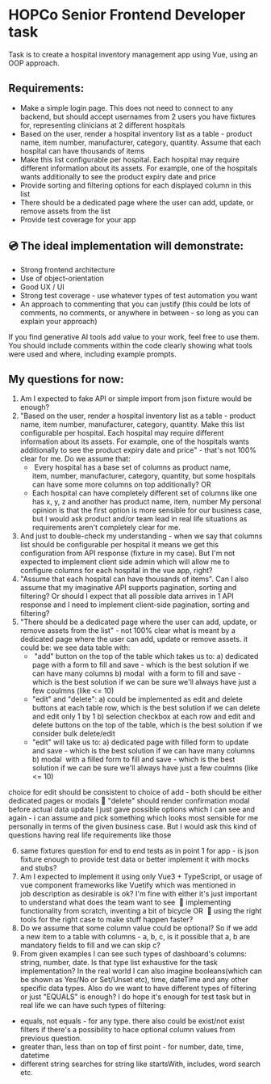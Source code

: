 # HOPCo Senior Frontend Developer task

Task is to create a hospital inventory management app using Vue, using an OOP approach.

## Requirements:

- Make a simple login page. This does not need to connect to any backend, but should
accept usernames from 2 users you have fixtures for, representing clinicians at 2
different hospitals
- Based on the user, render a hospital inventory list as a table - product name, item
number, manufacturer, category, quantity. Assume that each hospital can have
thousands of items
- Make this list configurable per hospital. Each hospital may require different information
about its assets. For example, one of the hospitals wants additionally to see the product
expiry date and price
- Provide sorting and filtering options for each displayed column in this list
- There should be a dedicated page where the user can add, update, or remove assets
from the list
- Provide test coverage for your app

## 💿 The ideal implementation will demonstrate:

- Strong frontend architecture
- Use of object-orientation
- Good UX / UI
- Strong test coverage - use whatever types of test automation you want
- An approach to commenting that you can justify (this could be lots of comments, no
comments, or anywhere in between - so long as you can explain your approach)

If you find generative AI tools add value to your work, feel free to use them. You should include
comments within the code clearly showing what tools were used and where, including example
prompts.

## My questions for now:

1. Am I expected to fake API or simple import from json fixture would be enough?
2. &quot;Based on the user, render a hospital inventory list as a table - product name, item
   number, manufacturer, category, quantity. Make this list configurable per hospital.
   Each hospital may require different information about its assets. For example, one of
   the hospitals wants additionally to see the product
   expiry date and price&quot; - that&#39;s not 100% clear for me. Do we assume that:
   -  Every hospital has a base set of columns as product name, item, number,
   manufacturer, category, quantity, but some hospitals can have some more
   columns on top additionally?
   OR
   - Each hospital can have completely different set of columns like one has x, y, z and
   another has product name, item, number
   My personal opinion is that the first option is more sensible for our business case, but I
   would ask product and/or team lead in real life situations as requirements aren&#39;t completely
   clear for me.
3. And just to double-check my understanding - when we say that columns list should be
   configurable per hospital it means we get this configuration from API response (fixture in my
   case). But I&#39;m not expected to implement client side admin which will allow me to
   configure columns for each hospital in the vue app, right?
4. &quot;Assume that each hospital can have thousands of items&quot;. Can I also assume that my
   imaginative API supports pagination, sorting and filtering? Or should I expect that all
   possible data arrives in 1 API response and I need to implement client-side pagination,
   sorting and filtering? 
5. &quot;There should be a dedicated page where the user can add, update, or remove
   assets from the list&quot; - not 100% clear what is meant by a dedicated page where the user
   can add, update or remove assets. it could be: we see data table with:
   -  &quot;add&quot; button on the top of the table which takes us to:
      a) dedicated page with a form to fill and save - which is the best solution if we can
   have many columns
      b) modal  with a form to fill and save - which is the best solution if we can be sure
   we&#39;ll always have just a few coulmns (like &lt;= 10)
   - &quot;edit&quot; and &quot;delete&quot;:
      a) could be implemented as edit and delete buttons at each table row, which is the
   best solution if we can delete and edit only 1 by 1
      b) selection checkbox at each row and edit and delete buttons on the top of the table,
   which is the best solution if we consider bulk delete/edit
   - &quot;edit&quot; will take us to:
      a) dedicated page with filled form to update and save - which is the best solution if
   we can have many columns
      b) modal  with a filled form to fill and save - which is the best solution if we can be
   sure we&#39;ll always have just a few coulmns (like &lt;= 10)  

choice for edit should be consistent to choice of add - both should be either
dedicated pages or modals
 &quot;delete&quot; should render confirmation modal before actual data update
I just gave possible options which I can see and again - i can assume and pick something which looks most sensible for me personally in terms of the given business case. But I would ask this kind of questions having real life requirements like those

6. same fixtures question for end to end tests as in point 1 for app - is json fixture enough to
   provide test data or better implement it with mocks and stubs?
7. Am I expected to implement it using only Vue3 + TypeScript, or usage of vue component
   frameworks like Vuetify which was mentioned in job description as desirable is ok? I&#39;m fine
   with either it&#39;s just important to understand what does the team want to see 
    implementing functionality from scratch, inventing a bit of bicycle
   OR 
    using the right tools for the right case to make stuff happen faster?
8. Do we assume that some column value could be optional?
   So if we add a new item to a table with columns - a, b, c, is it possible that a, b are mandatory fields to fill and we can skip c?
9. From given examples I can see such types of dashboard's columns: string, number, date.
   Is that type list exhaustive for the task implementation?
   In the real world I can also imagine booleans(which can be shown as Yes/No or Set/Unset etc), time, dateTime and any other specific data types.
   Also do we want to have different types of filtering or just "EQUALS" is enough? I do hope it's enough for test task but in real life we can have such types of filtering:

- equals, not equals - for any type. there also could be exist/not exist filters if there's a possibility to hace optional column values from previous question.
- greater than, less than on top of first point - for number, date, time, datetime
- different string searches for string like startsWith, includes, word search etc.
